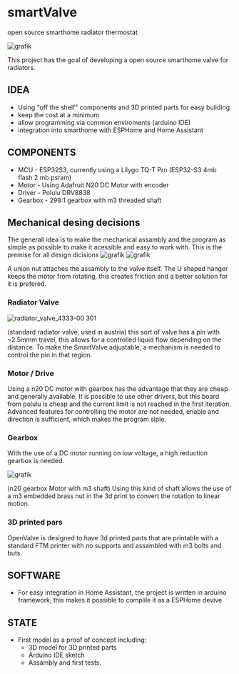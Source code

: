 # smartValve
open source smarthome radiator thermostat

![grafik](https://github.com/fabianmuehlberger/OpenValve/assets/56475821/7c889428-17d9-437c-b150-2571367f6aa9)


This project has the goal of developing a open source smarthome valve for radiators. 

## IDEA
* Using "off the shelf" components and 3D printed parts for easy building 
* keep  the cost at a minimum 
* allow programming via common enviroments (arduino IDE) 
* integration into smarthome with ESPHome and Home Assistant


##  COMPONENTS
* MCU - ESP32S3, currently using a Lilygo TQ-T Pro (ESP32-S3 4mb flash 2 mb psram)
* Motor - Using Adafruit N20 DC Motor with encoder 
* Driver - Polulu DRV8838
* Gearbox - 298:1 gearbox with m3 threaded shaft

## Mechanical desing decisions
The generall idea is to make the mechanical assambly and the program as simple as possible to make it acessible and easy to work with. This is the premise for all design dicisions
![grafik](https://github.com/fabianmuehlberger/OpenValve/assets/56475821/c62a329e-a6b3-4c2b-894b-fec251305394)
![grafik](https://github.com/fabianmuehlberger/OpenValve/assets/56475821/3cfd8caa-5fa6-4900-9523-4fa0fa3af897)

A union nut attaches the assambly to the valve itself. 
The U shaped hanger keeps the motor from rotating, this creates friction and a better solution for it is prefered. 

### Radiator Valve 
![radiator_valve_4333-00 301](https://github.com/fabianmuehlberger/OpenValve/assets/56475821/4e502e95-a457-40b2-9c79-d2eba656dd79)


(standard radiator valve, used in austria)
this sort of valve has a pin with ~2.5mmm travel, this allows for a controlled liquid flow depending on the distance. 
To make the SmartValve adjustable, a mechanism is needed to control the pin in that region. 

### Motor / Drive
Using a n20 DC motor with gearbox has the advantage that they are cheap and generally available. 
It is possible to use other drivers, but this board from polulu is cheap and the current limit is not reached in the first iteration. Advanced features for controlling the motor are not needed, enable and direction is sufficient, which makes the program siple. 

### Gearbox
With the use of a DC motor running on low voltage, a high reduction gearbox is needed.   

![grafik](https://github.com/fabianmuehlberger/OpenValve/assets/56475821/9c99c1f2-ed39-4d56-9aa9-81f408fc2f7d)   

(n20 gearbox Motor with m3 shaft)
Using this kind of shaft allows the use of a m3 embedded brass nut in the 3d print to convert the rotation to linear motion. 

### 3D printed pars
OpenValve is designed to have 3d printed parts that are printable with a standard FTM printer with no supports and assambled with m3 bolts and buts. 


## SOFTWARE
* For easy integration in Home Assistant, the project is written in arduino framework, this makes it possible to complile it as a ESPHome devive


## STATE
* First model as a proof of concept including:
  * 3D model for 3D printed parts
  * Arduino IDE sketch
  * Assambly and first tests. 


 
    


